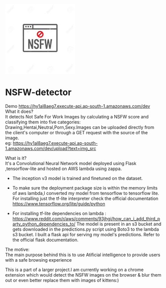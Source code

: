 ![](nsfw.jpeg)
# NSFW-detector
Demo https://hy1al8aeg7.execute-api.ap-south-1.amazonaws.com/dev   
 What it does?  
It detects Not Safe For Work Images by calculating a NSFW score and classifying them into five categories:     Drawing,Hentai,Neutral,Porn,Sexy.Images can be uploaded directly from the client's computer or through a GET request with the source of the image.    
eg: https://hy1al8aeg7.execute-api.ap-south-1.amazonaws.com/dev/upload?text=img_src

What is it?  
It's a Convolutional Neural Network model deployed using Flask ,tensorflow-lite and hosted on AWS lambda using zappa.

* The inception v3 model is trained and finetuned on the dataset.  

* To make sure the deployment package size is within the memory limits of aws lambda,I converted my model from tensorflow to tensorflow lite. For installing just the tf-lite interpreter check the official documentation https://www.tensorflow.org/lite/guide/python  
* For installing tf-lite dependencies on lambda : https://www.reddit.com/r/aws/comments/93jhgi/how_can_i_add_third_party_python_dependencies_to/
The model is present in an s3 bucket and gets downloaded in the predictions.py script using Boto3 to the lambda s3 bucket.
I built a flask api for serving my model's predictions. Refer to the official flask documentation. 


The motive:  
The main purpose behind this is to use Atificial intelligence to provide users with a safe browsing experience  

This is a part of a larger project.I am currently working on a chrome extension which would detect the NSFW images on the browser & blur them out or even better replace them with images of kittens:)
 
  
  
  
